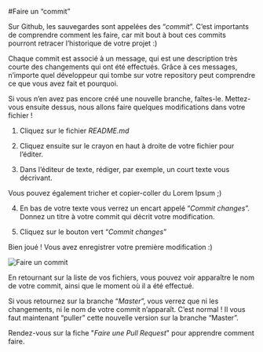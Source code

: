 #Faire un “commit”

Sur Github, les sauvegardes sont appelées des “_commit_”. C’est importants de comprendre comment les faire, car mit bout à bout ces commits pourront retracer l’historique de votre projet :)

Chaque commit est associé à un message, qui est une description très courte des changements qui ont été effectués. Grâce à ces messages, n’importe quel développeur qui tombe sur votre repository peut comprendre ce que vous avez fait et pourquoi.

Si vous n’en avez pas encore créé une nouvelle branche, faîtes-le. Mettez-vous ensuite dessus, nous allons faire quelques modifications dans votre fichier !

1. Cliquez sur le fichier *README.md*

2. Cliquez ensuite sur le crayon en haut à droite de votre fichier pour l’éditer.

3. Dans l’éditeur de texte, rédiger, par exemple, un court texte vous décrivant. 

Vous pouvez également tricher et copier-coller du Lorem Ipsum ;)

4. En bas de votre texte vous verrez un encart appelé “_Commit changes_”. Donnez un titre à votre commit qui décrit votre modification.

5. Cliquez sur le bouton vert “_Commit changes_”

Bien joué ! Vous avez enregistrer votre première modification :)

![Faire un commit](http://danwin.com/words/wp-content/uploads/2013/12/Screenshot-2013-12-02-00.25.21.png)

En retournant sur la liste de vos fichiers, vous pouvez voir apparaître le nom de votre commit, ainsi que le moment où il a été effectué.

Si vous retournez sur la branche “_Master_”, vous verrez que ni les changements, ni le nom de votre commit n’apparaît. C’est normal ! Il vous faut maintenant “puller” cette nouvelle version sur la branche “Master”. 

Rendez-vous sur la fiche "_Faire une Pull Request_" pour apprendre comment faire.
